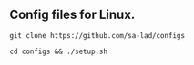 ## Config files for Linux.

```setup
git clone https://github.com/sa-lad/configs

cd configs && ./setup.sh
```
